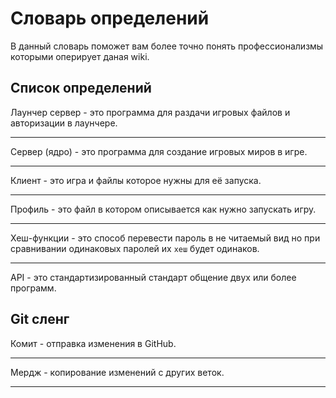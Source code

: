 # Словарь определений

В данный словарь поможет вам более точно понять профессионализмы которыми оперирует даная wiki.

## Список определений

Лаунчер сервер - это программа для раздачи игровых файлов и авторизации в лаунчере.

---

Сервер (ядро) - это программа для создание игровых миров в игре.

---

Клиент - это игра и файлы которое нужны для её запуска.

---

Профиль - это файл в котором описывается как нужно запускать игру.

---

Хеш-функции - это способ перевести пароль в не читаемый вид но при сравнивании одинаковых паролей их `хеш` будет одинаков.

---

API - это стандартизированный стандарт общение двух или более программ.

## Git сленг

Комит - отправка изменения в GitHub.

---

Мердж - копирование изменений с других веток.

---

